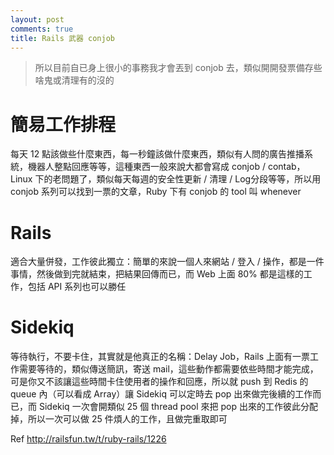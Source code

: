 ```yaml
---
layout: post
comments: true
title: Rails 武器 conjob
---
```



> 所以目前自已身上很小的事務我才會丟到 conjob 去，類似開開發票備存些啥鬼或清理有的沒的


# 簡易工作排程

每天 12 點該做些什麼東西，每一秒鐘該做什麼東西，類似有人問的廣告推播系統，機器人整點回應等等，這種東西一般來說大都會寫成 conjob / contab，Linux 下的老問題了，類似每天每週的安全性更新 / 清理 / Log分段等等，所以用 conjob 系列可以找到一票的文章，Ruby 下有 conjob 的 tool 叫 whenever

# Rails

適合大量併發，工作彼此獨立：簡單的來說一個人來網站 / 登入 / 操作，都是一件事情，然後做到完就結束，把結果回傳而已，而 Web 上面 80% 都是這樣的工作，包括 API 系列也可以勝任

# Sidekiq

等待執行，不要卡住，其實就是他真正的名稱：Delay Job，Rails 上面有一票工作需要等待的，類似傳送簡訊，寄送 mail，這些動作都需要依些時間才能完成，可是你又不該讓這些時間卡住使用者的操作和回應，所以就 push 到 Redis 的 queue 內（可以看成 Array）讓 Sidekiq 可以定時去 pop 出來做完後續的工作而已，而 Sidekiq 一次會開類似 25 個 thread pool 來把 pop 出來的工作彼此分配掉，所以一次可以做 25 件煩人的工作，且做完重取即可

Ref
http://railsfun.tw/t/ruby-rails/1226

